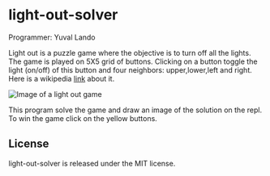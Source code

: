 light-out-solver
=========================

Programmer: Yuval Lando

Light out is a puzzle game where the objective is to turn off all the lights.
The game is played on 5X5 grid of buttons. Clicking on a button toggle the light (on/off) of this button
and four neighbors: upper,lower,left and right.   
Here is a wikipedia [link](http://en.wikipedia.org/wiki/Lights_Out_%28game%29) about it.

![Image of a light out game](https://github.com/ylando2/light-out-solver/blob/master/Paint_by_numbers.gif?raw=true)

This program solve the game and draw an image of the solution on the repl.
To win the game click on the yellow buttons.
 
License
-------
light-out-solver is released under the MIT license.

